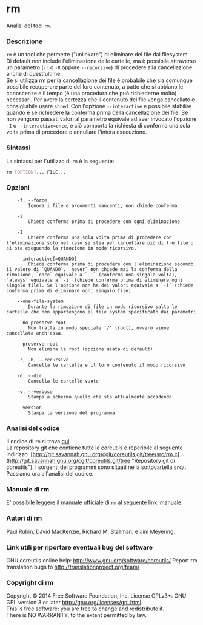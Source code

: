 # rm
Analisi del tool `rm`.

### Descrizione
`rm` è un tool che permette ("unlinkare") di eliminare dei file dal filesystem.  
Di default non include l'eliminazione delle cartelle, ma è possibile attraverso un parametro (`-r` o `-R` oppure `--recursive`) di procedere alla cancellazione anche di quest'ultime.  
Se si utilizza rm per la cancellazione dei file è probabile che sia comunque possibile recuperare parte del loro contenuto, a patto che si abbiano le conoscenze e il tempo (è una procedura che può richiederne molto) necessari. Per avere la certezza che il contenuto dei file venga cancellato è consigliabile usare `shred`.
Con l'opzione `--interactive` è possibile stabilire quando e se richiedere la conferma prima della cancellazione dei file. Se non vengono passati valori al parametro equivale ad aver invocato l'opzione `-I` o `--interactive=once`, e ciò comporta la richiesta di conferma una sola volta prima di procedere o annullare l'intera esecuzione.

### Sintassi
La sintassi per l'utilizzo di `rm` è la seguente:  
```bash
rm [OPTION]... FILE...
```

### Opzioni
```
	-f, --force
		Ignora i file e argomenti mancanti, non chiede conferma

	-i
		Chiede conferma prima di procedere con ogni eliminazione

	-I
		Chiede conferma una sola volta prima di procedere con l'eliminazione solo nel caso si stia per cancellare più di tre file o si sta eseguendo la rimozione in modo ricorsivo.

	--interactive[=QUANDO]
		Chiede conferma prima di procedere con l'eliminazione secondo il valore di `QUANDO`. `never` non chiede mai la conferma della rimozione, `once` equivale a `-I` (conferma una singola volta), `always` equivale a `-i` (chiede conferma prima di eliminare ogni singolo file). Se l'opzione non ha dei valori equivale a `-i` (chiede conferma prima di eliminare ogni singolo file)

	--one-file-system
		Durante la rimozione di file in modo ricorsivo salta le cartelle che non appartengono al file system specificato dai parametri

	--no-preserve-root
		Non tratta in modo speciale '/' (root), ovvero viene cancellata anch'essa.

	--preserve-root
		Non elimina la root (opzione usata di default)

	-r, -R, --recursive
		Cancella le cartella e il loro contenuto il modo ricorsivo

	-d, --dir
		Cancella le cartelle vuote

	-v, --verbose
		Stampa a schermo quello che sta attualmente accadendo

	--version
		Stampa la versione del programma
```

### Analisi del codice
Il codice di `rm` si trova [qui](http://git.savannah.gnu.org/cgit/coreutils.git/tree/src/rm.c).  
La repository git che contiene tutte le coreutils è reperibile al seguente indirizzo: [http://git.savannah.gnu.org/cgit/coreutils.git/tree/src/rm.c](http://git.savannah.gnu.org/cgit/coreutils.git/tree "Repository git di coreutils"). I sorgenti dei programmi sono situati nella sottocartella `src/`.
Passiamo ora all'analisi del codice.



### Manuale di rm
E' possibile leggere il manuale ufficiale di `rm` al seguente link: [manuale](http://linux.die.net/man/1/rm "Manuale di rm").

### Autori di rm
Paul  Rubin, David MacKenzie, Richard M. Stallman, e Jim Meyering.

### Link utili per riportare eventuali bug del software
GNU coreutils online help: <http://www.gnu.org/software/coreutils/>
Report rm translation bugs to <http://translationproject.org/team/>

### Copyright di rm
Copyright © 2014 Free Software Foundation, Inc.   License  GPLv3+:  GNU  
GPL version 3 or later <http://gnu.org/licenses/gpl.html>.  
This  is  free  software:  you  are free to change and redistribute it.  
There is NO WARRANTY, to the extent permitted by law.  
